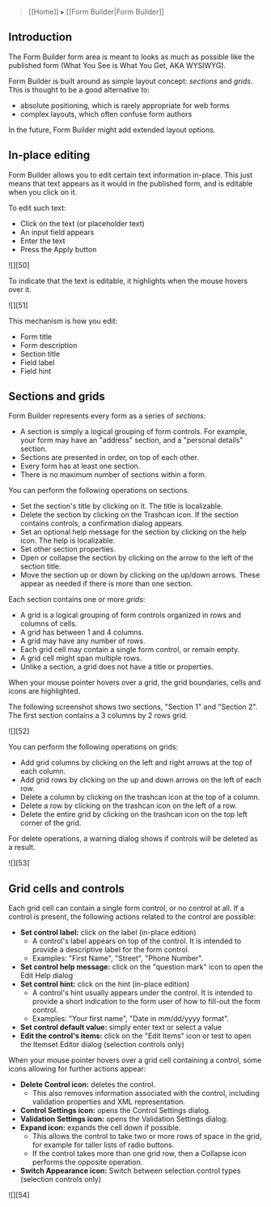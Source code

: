 > [[Home]] ▸ [[Form Builder|Form Builder]]

## Introduction

The Form Builder form area is meant to looks as much as possible like the published form (What You See is What You Get, AKA WYSIWYG).

Form Builder is built around as simple layout concept: _sections_ and _grids_. This is thought to be a good alternative to:

* absolute positioning, which is rarely appropriate for web forms
* complex layouts, which often confuse form authors

In the future, Form Builder might add extended layout options.

## In-place editing

Form Builder allows you to edit certain text information in-place. This just means that text appears as it would in the published form, and is editable when you click on it.

To edit such text:

* Click on the text (or placeholder text)
* An input field appears
* Enter the text
* Press the Apply button

![][50]

To indicate that the text is editable, it highlights when the mouse hovers over it.

![][51]

This mechanism is how you edit:

* Form title
* Form description
* Section title
* Field label
* Field hint

## Sections and grids

Form Builder represents every form as a series of _sections:_

* A section is simply a logical grouping of form controls. For example, your form may have an "address" section, and a "personal details" section.
* Sections are presented in order, on top of each other.
* Every form has at least one section.
* There is no maximum number of sections within a form.

You can perform the following operations on sections.

* Set the section's title by clicking on it. The title is localizable.
* Delete the section by clicking on the Trashcan icon. If the section contains controls, a confirmation dialog appears.
* Set an optional help message for the section by clicking on the help icon. The help is localizable.
* Set other section properties.
* Open or collapse the section by clicking on the arrow to the left of the section title.
* Move the section up or down by clicking on the up/down arrows. These appear as needed if there is more than one section.

Each section contains one or more _grids_:

* A grid is a logical grouping of form controls organized in rows and columns of cells.
* A grid has between 1 and 4 columns.
* A grid may have any number of rows.
* Each grid cell may contain a single form control, or remain empty.
* A grid cell might span multiple rows.
* Unlike a section, a grid does not have a title or properties.

When your mouse pointer hovers over a grid, the grid boundaries, cells and icons are highlighted.

The following screenshot shows two sections, "Section 1" and "Section 2". The first section contains a 3 columns by 2 rows grid.

![][52]

You can perform the following operations on grids:

* Add grid columns by clicking on the left and right arrows at the top of each column.
* Add grid rows by clicking on the up and down arrows on the left of each row.
* Delete a column by clicking on the trashcan icon at the top of a column.
* Delete a row by clicking on the trashcan icon on the left of a row.
* Delete the entire grid by clicking on the trashcan icon on the top left corner of the grid.

For delete operations, a warning dialog shows if controls will be deleted as a result.

![][53]

## Grid cells and controls

Each grid cell can contain a single form control, or no control at all. If a control is present, the following actions related to the control are possible:

* **Set control label:** click on the label (in-place edition)
    * A control's label appears on top of the control. It is intended to provide a descriptive label for  the form control.
    * Examples: "First Name", "Street", "Phone Number".
* **Set control help message:** click on the "question mark" icon to open the Edit Help dialog
* **Set control hint:** click on the hint (in-place edition)
    * A control's hint usually appears under the control. It is intended to provide a short indication to the form user of how to fill-out the form control.
    * Examples: "Your first name", "Date in mm/dd/yyyy format".
* **Set control default value:** simply enter text or select a value
* **Edit the control's items:** click on the "Edit Items" icon or test to open the Itemset Editor dialog (selection controls only)

When your mouse pointer hovers over a grid cell containing a control, some icons allowing for further actions appear:

* **Delete Control icon:** deletes the control.
    * This also removes information associated with the control, including validation properties and XML representation.
* **Control Settings icon:** opens the Control Settings dialog.
* **Validation Settings icon:** opens the Validation Settings dialog.
* **Expand icon:** expands the cell down if possible.
    * This allows the control to take two or more rows of space in the grid, for example for taller lists of radio buttons.
    * If the control takes more than one grid row, then a Collapse icon performs the opposite operation.
* **Switch Appearance icon:** Switch between selection control types (selection controls only)

![][54]